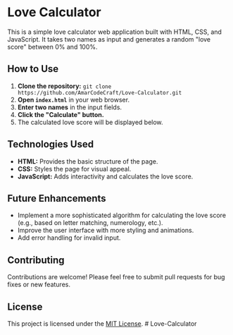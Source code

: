 # Love Calculator

This is a simple love calculator web application built with HTML, CSS, and JavaScript.  It takes two names as input and generates a random "love score" between 0% and 100%.

## How to Use

1. **Clone the repository:** `git clone https://github.com/AmarCodeCraft/Love-Calculator.git`
2. **Open `index.html`** in your web browser.
3. **Enter two names** in the input fields.
4. **Click the "Calculate" button.**
5. The calculated love score will be displayed below.

## Technologies Used

* **HTML:**  Provides the basic structure of the page.
* **CSS:** Styles the page for visual appeal.
* **JavaScript:** Adds interactivity and calculates the love score.

## Future Enhancements

* Implement a more sophisticated algorithm for calculating the love score (e.g., based on letter matching, numerology, etc.).
* Improve the user interface with more styling and animations.
* Add error handling for invalid input.

## Contributing

Contributions are welcome!  Please feel free to submit pull requests for bug fixes or new features.

## License

This project is licensed under the [MIT License](LICENSE). 
#   L o v e - C a l c u l a t o r  
 